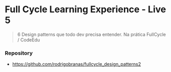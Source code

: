# Full Cycle Learning Experience - Live 5

> 6 Design patterns que todo dev precisa entender. Na prática
> FullCycle / CodeEdu

### Repository

- https://github.com/rodrigobranas/fullcycle_design_patterns2
